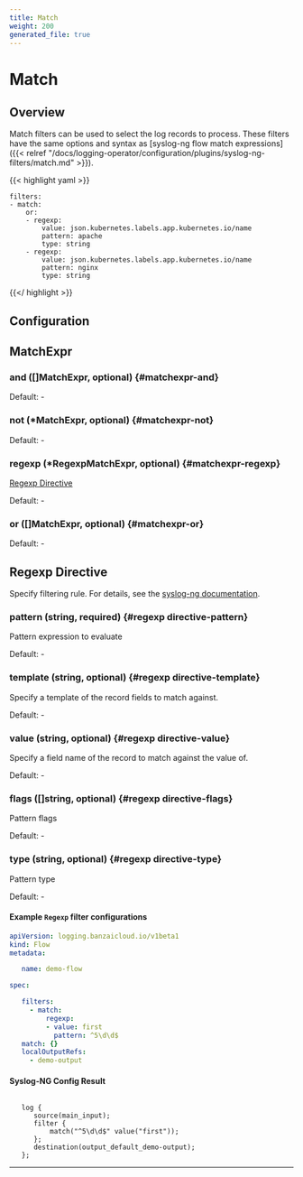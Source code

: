 ```yaml
---
title: Match
weight: 200
generated_file: true
---
```


# Match
## Overview
 Match filters can be used to select the log records to process. These filters have the same options and syntax as [syslog-ng flow match expressions]({{< relref "/docs/logging-operator/configuration/plugins/syslog-ng-filters/match.md" >}}).

 {{< highlight yaml >}}

	filters:
	- match:
	    or:
	    - regexp:
	        value: json.kubernetes.labels.app.kubernetes.io/name
	        pattern: apache
	        type: string
	    - regexp:
	        value: json.kubernetes.labels.app.kubernetes.io/name
	        pattern: nginx
	        type: string

 {{</ highlight >}}

## Configuration
## MatchExpr

### and ([]MatchExpr, optional) {#matchexpr-and}

Default: -

### not (*MatchExpr, optional) {#matchexpr-not}

Default: -

### regexp (*RegexpMatchExpr, optional) {#matchexpr-regexp}

[Regexp Directive](#Regexp-Directive) 

Default: -

### or ([]MatchExpr, optional) {#matchexpr-or}

Default: -


## Regexp Directive

Specify filtering rule. For details, see the [syslog-ng documentation](https://www.syslog-ng.com/technical-documents/doc/syslog-ng-open-source-edition/3.37/administration-guide/68#TOPIC-1829171).

### pattern (string, required) {#regexp directive-pattern}

Pattern expression to evaluate 

Default: -

### template (string, optional) {#regexp directive-template}

Specify a template of the record fields to match against. 

Default: -

### value (string, optional) {#regexp directive-value}

Specify a field name of the record to match against the value of. 

Default: -

### flags ([]string, optional) {#regexp directive-flags}

Pattern flags 

Default: -

### type (string, optional) {#regexp directive-type}

Pattern type 

Default: -


 #### Example `Regexp` filter configurations
 ```yaml
 apiVersion: logging.banzaicloud.io/v1beta1
 kind: Flow
 metadata:

	name: demo-flow

 spec:

	filters:
	  - match:
	      regexp:
	      - value: first
	        pattern: ^5\d\d$
	match: {}
	localOutputRefs:
	  - demo-output

 ```

 #### Syslog-NG Config Result
 ```

	log {
	   source(main_input);
	   filter {
	       match("^5\d\d$" value("first"));
	   };
	   destination(output_default_demo-output);
	};

 ```

---
